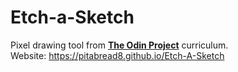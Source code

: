 # Etch-a-Sketch

Pixel drawing tool from <b>[The Odin Project](https://www.theodinproject.com/courses/foundations)</b> curriculum.  
Website: https://pitabread8.github.io/Etch-A-Sketch
